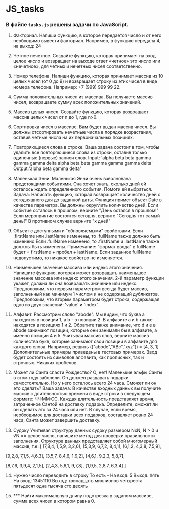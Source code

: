 # JS_tasks

### В файле `tasks.js` решены задачи по JavaScript. 



1. Факториал. 
Напиши функцию, в которое передается число и от него необходимо 
вывести факториал.
Например, в функцию передала 4, на выход: 24

2. Четное нечетное.
Создайте функцию, которая принимает на вход целое число и возвращает 
на выходе ответ «четное» это число или «нечетное», для четных и 
нечетных чисел соответственно.


3. Номер телефона.
Напиши функцию, которая принимает массив из 10 целых чисел (от 0 до 9) и 
возвращает строку из этих чисел в виде номера телефона. 
Например: +7 (999) 999 99 22.

4. Сумма положительных чисел из массива.
Вы получаете массив чисел, возвращаете сумму всех положительных значений. 

5. Массив целых чисел.
Создайте функцию, которая возвращает массив целых чисел от n до 1, где n>0. 

6. Сортировка чисел в массиве.
Вам будет выдан массив чисел. Вы должны отсортировать нечетные числа 
в порядке возрастания, оставив четные числа на их первоначальных позициях. 

7. Повторяющиеся слова в строке.
Ваша задача состоит в том, чтобы удалить все повторяющиеся слова из строки, 
оставив только одиночные (первые) записи слов.
Input: 'alpha beta beta gamma gamma gamma delta alpha beta beta 
gamma gamma gamma delta'
Output:'alpha beta gamma delta'

8. Маленькая Энни.
Маленькая Энни очень взволнована предстоящими событиями. 
Она хочет знать, сколько дней ей осталось ждать определенного события. Помоги ей выбраться.
Задача: Написать функцию, которая возвращает количество дней с сегодняшнего дня до заданной даты. 
Функция примет объект Date в качестве параметра. Вы должны округлить количество дней.
Если событие осталось в прошлом, верните "День остался в прошлом!"
Если мероприятие состоится сегодня, верните "Сегодня тот самый день!"
В противном случае верните "x дней"

9. Объект с доступными и "обновляемыми" свойствами.
Если .firstName или .lastName изменены, то .fullName также должно быть изменено
Если .fullName изменено, то .firstName и .lastName также должны быть изменены.
Примечание: 
"формат ввода" в fullName будет = firstName + пробел + lastName. 
Если заданное fullName недопустимо, то никакое свойство не изменяется.

10. Наименьшее значение массива или индекс этого значения.
Напишите функцию, которая может возвращать наименьшее значение массива или индекс этого значения. 
2-й параметр функции укажет, должна ли она возвращать значение или индекс.
Предположим, что первым параметром всегда будет массив, заполненный 
как минимум 1 числом и не содержащий дубликатов. Предположим, что вторым параметром 
будет строка, содержащая одно из двух значений: 'value' и 'index'.

11. Алфавит.
Рассмотрим слово "abode". Мы видим, что буква a находится в позиции 1, а b - в позиции 2. 
В алфавите a и b также находятся в позициях 1 и 2. Обратите также внимание, 
что d и e в abode занимают позиции, которые они занимали бы в алфавите, а именно позиции 4 и 5.
Учитывая массив слов, верните массив количества букв, которые занимают свои позиции в алфавите 
для каждого слова. Например, решить (["abode","ABc","xyz"]) = [4, 3, 1]
Дополнительные примеры приведены в тестовых примерах.
Ввод будет состоять из символов алфавита, как прописных, так и строчных. Никаких пробелов.

12. Может ли Санта спасти Рождество?
О, нет! Маленькие эльфы Санты в этом году заболели. Он должен раздавать подарки самостоятельно.
Но у него осталось всего 24 часа. Сможет ли он это сделать?
Ваша задача:
В качестве входных данных вы получите массив с длительностью времени в виде строки 
в следующем формате: ЧЧ:ММ:СС. Каждая длительность представляет время, затраченное Сантой 
на доставку подарка. Определите, сможет ли он сделать это за 24 часа или нет. В случае, 
если время, необходимое для доставки всех подарков, составляет ровно 24 часа, 
Санта может завершить доставку.

13. Cудоку
Учитывая структуру данных судоку размером NxN, N > 0 и √N == целое число, 
напишите метод для проверки правильности заполнения.
Структура данных представляет собой многомерный массив, т.е:
[
  [7,8,4,  1,5,9,  3,2,6],
  [5,3,9,  6,7,2,  8,4,1],
  [6,1,2,  4,3,8,  7,5,9],
  
  [9,2,8,  7,1,5,  4,6,3],
  [3,5,7,  8,4,6,  1,9,2],
  [4,6,1,  9,2,3,  5,8,7],
  
  [8,7,6,  3,9,4,  2,1,5],
  [2,4,3,  5,6,1,  9,7,8],
  [1,9,5,  2,8,7,  6,3,4]
]

14. Нужно число переводить в строку
То есть -
На вход: 5 
Выход: пять
На вход: 13451110 
Выход: тринадцать миллионов четыреста пятьдесят одна тысяча сто десять

15. *** Найти максимальную длину подотрезка в заданом массиве, сумма всех чисел в котором равна 0.
